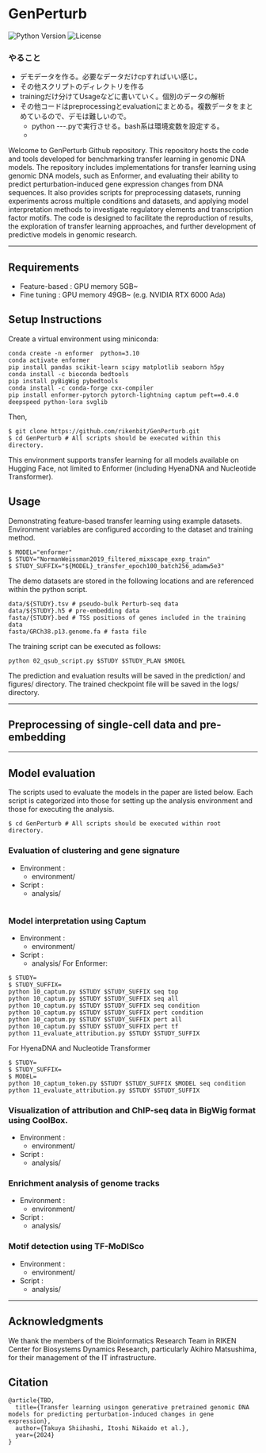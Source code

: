 # GenPerturb
![Python Version](https://img.shields.io/badge/python-3.10%20%7C%203.9%20%7C%203.10-blue)
![License](https://img.shields.io/badge/license-MIT-green)

### やること
- デモデータを作る。必要なデータだけcpすればいい感じ。
- その他スクリプトのディレクトリを作る
- trainingだけ分けてUsageなどに書いていく。個別のデータの解析
- その他コードはpreprocessingとevaluationにまとめる。複数データをまとめているので、デモは難しいので。
  - python ---.pyで実行させる。bash系は環境変数を設定する。
  - 

Welcome to GenPerturb Github repository.
This repository hosts the code and tools developed for benchmarking transfer learning in genomic DNA models. The repository includes implementations for transfer learning using genomic DNA models, such as Enformer, and evaluating their ability to predict perturbation-induced gene expression changes from DNA sequences. It also provides scripts for preprocessing datasets, running experiments across multiple conditions and datasets, and applying model interpretation methods to investigate regulatory elements and transcription factor motifs. The code is designed to facilitate the reproduction of results, the exploration of transfer learning approaches, and further development of predictive models in genomic research.

---
## Requirements
- Feature-based : GPU memory 5GB~ 
- Fine tuning : GPU memory 49GB~ (e.g. NVIDIA RTX 6000 Ada)

## Setup Instructions
Create a virtual environment using miniconda:
```
conda create -n enformer  python=3.10
conda activate enformer
pip install pandas scikit-learn scipy matplotlib seaborn h5py
conda install -c bioconda bedtools
pip install pyBigWig pybedtools
conda install -c conda-forge cxx-compiler
pip install enformer-pytorch pytorch-lightning captum peft==0.4.0 deepspeed python-lora svglib
```
Then,
```
$ git clone https://github.com/rikenbit/GenPerturb.git
$ cd GenPerturb # All scripts should be executed within this directory.
```

This environment supports transfer learning for all models available on Hugging Face, not limited to Enformer (including HyenaDNA and Nucleotide Transformer).


## Usage
Demonstrating feature-based transfer learning using example datasets.
Environment variables are configured according to the dataset and training method.
```
$ MODEL="enformer"
$ STUDY="NormanWeissman2019_filtered_mixscape_exnp_train"
$ STUDY_SUFFIX="${MODEL}_transfer_epoch100_batch256_adamw5e3"
```

The demo datasets are stored in the following locations and are referenced within the python script.
```
data/${STUDY}.tsv # pseudo-bulk Perturb-seq data
data/${STUDY}.h5 # pre-embedding data
fasta/{STUDY}.bed # TSS positions of genes included in the training data
fasta/GRCh38.p13.genome.fa # fasta file
```

The training script can be executed as follows:
```
python 02_qsub_script.py $STUDY $STUDY_PLAN $MODEL
```

The prediction and evaluation results will be saved in the prediction/ and figures/ directory.
The trained checkpoint file will be saved in the logs/ directory.

---
## Preprocessing of single-cell data and pre-embedding


---
## Model evaluation
The scripts used to evaluate the models in the paper are listed below. Each script is categorized into those for setting up the analysis environment and those for executing the analysis.
```
$ cd GenPerturb # All scripts should be executed within root directory.
```

### Evaluation of clustering and gene signature
- Environment :
  - environment/
- Script :
  - analysis/
```

```

### Model interpretation using Captum
- Environment :
  - environment/
- Script :
  - analysis/
For Enformer:
```
$ STUDY=
$ STUDY_SUFFIX=
python 10_captum.py $STUDY $STUDY_SUFFIX seq top
python 10_captum.py $STUDY $STUDY_SUFFIX seq all
python 10_captum.py $STUDY $STUDY_SUFFIX seq condition
python 10_captum.py $STUDY $STUDY_SUFFIX pert condition
python 10_captum.py $STUDY $STUDY_SUFFIX pert all
python 10_captum.py $STUDY $STUDY_SUFFIX pert tf
python 11_evaluate_attribution.py $STUDY $STUDY_SUFFIX
```
For HyenaDNA and Nucleotide Transformer
```
$ STUDY=
$ STUDY_SUFFIX=
$ MODEL=
python 10_captum_token.py $STUDY $STUDY_SUFFIX $MODEL seq condition
python 11_evaluate_attribution.py $STUDY $STUDY_SUFFIX
```

### Visualization of attribution and ChIP-seq data in BigWig format using CoolBox.
- Environment :
  - environment/
- Script :
  - analysis/
 
    
### Enrichment analysis of genome tracks
- Environment :
  - environment/
- Script :
  - analysis/


### Motif detection using TF-MoDISco
- Environment :
  - environment/
- Script :
  - analysis/


---
## Acknowledgments
We thank the members of the Bioinformatics Research Team in RIKEN Center for Biosystems Dynamics Research, particularly Akihiro Matsushima, for their management of the IT infrastructure.

## Citation
```
@article{TBD,
  title={Transfer learning usingon generative pretrained genomic DNA models for predicting perturbation-induced changes in gene expression},
  author={Takuya Shiihashi, Itoshi Nikaido et al.},
  year={2024}
}
```
